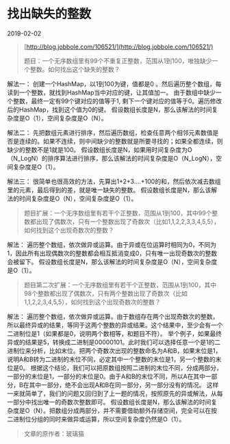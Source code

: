 # 找出缺失的整数

2019-02-02

> [http://blog.jobbole.com/106521/](http://blog.jobbole.com/106521/)
>
> 题目：一个无序数组里有99个不重复正整数，范围从1到100，唯独缺少一个整数。如何找出这个缺失的整数？

解法一： 创建一个HashMap，以1到100为键，值都是0 。然后遍历整个数组，每读到一个整数，就找到HashMap当中对应的键，让其值加一。 由于数组中缺少一个整数，最终一定有99个键对应的值等于1, 剩下一个键对应的值等于0。遍历修改后的HashMap，找到这个值为0的键。 假设数组长度是N，那么该解法的时间复杂度是O（1），空间复杂度是O（N）。

解法二： 先把数组元素进行排序，然后遍历数组，检查任意两个相邻元素数值是否是连续的。如果不连续，则中间缺少的整数就是所要寻找的；如果全都连续，则缺少的整数不是1就是100。 假设数组长度是N，如果用时间复杂度为O（N_LogN）的排序算法进行排序，那么该解法的时间复杂度是O（N_LogN），空间复杂度是O（1）。

解法三： 很简单也很高效的方法，先算出1+2+3….+100的和，然后依次减去数组里的元素，最后得到的差，就是唯一缺失的整数。 假设数组长度是N，那么该解法的时间复杂度是O（N），空间复杂度是O（1）。

> 题目扩展：一个无序数组里有若干个正整数，范围从1到100，其中99个整数都出现了偶数次，只有一个整数出现了奇数次（比如1,1,2,2,3,3,4,5,5），如何找到这个出现奇数次的整数？

解法： 遍历整个数组，依次做异或运算。由于异或在位运算时相同为0，不同为1，因此所有出现偶数次的整数都会相互抵消变成0，只有唯一出现奇数次的整数会被留下。 假设数组长度是N，那么该解法的时间复杂度是O（N），空间复杂度是O（1）。

> 题目第二次扩展：一个无序数组里有若干个正整数，范围从1到100，其中98个整数都出现了偶数次，只有两个整数出现了奇数次（比如1,1,2,2,3,4,5,5），如何找到这个出现奇数次的整数？

解法： 遍历整个数组，依次做异或运算。由于数组存在两个出现奇数次的整数，所以最终异或的结果，等同于这两个整数的异或结果。这个结果中，至少会有一个二进制位是1（如果都是0，说明两个数相等，和题目不符）。 举个例子，如果最终异或的结果是5，转换成二进制是00000101。此时我们可以选择任意一个是1的二进制位来分析，比如末位。把两个奇数次出现的整数命名为A和B，如果末位是1，说明A和B转为二进制的末位不同，必定其中一个整数的末位是1，另一个整数的末位是0。 根据这个结论，我们可以把原数组按照二进制的末位不同，分成两部分，一部分的末位是1，一部分的末位是0。由于A和B的末位不同，所以A在其中一部分，B在其中一部分，绝不会出现A和B在同一部分，另一部分没有的情况。 这样一来就简单了，我们的问题又回归到了上一题的情况，按照原先的异或解法，从每一部分中找出唯一的奇数次整数即可。 假设数组长度是N，那么该解法的时间复杂度是O（N）。把数组分成两部分，并不需要借助额外存储空间，完全可以在按二进制位分组的同时来做异或运算，所以空间复杂度仍然是O（1）。

> 文章的原作者：玻璃猫

